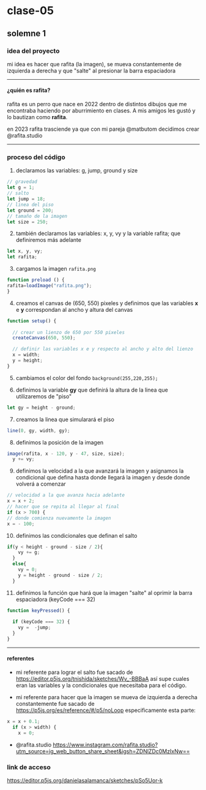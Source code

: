 # clase-05

## solemne 1

### idea del proyecto
mi idea es hacer que rafita (la imagen), se mueva constantemente de izquierda a derecha y que "salte" al presionar la barra espaciadora
***
#### ¿quién es **rafita**?
rafita es un perro que nace en 2022 dentro de distintos dibujos que me encontraba haciendo por aburrimiento en clases. A mis amigos les gustó y lo bautizan como **rafita**.

en 2023 rafita trasciende ya que con mi pareja @matbutom decidimos crear @rafita.studio 

***
### proceso del código

1. declaramos las variables: g, jump, ground y size

```javascript
// gravedad
let g = 1;
// salto
let jump = 18;
// linea del piso
let ground = 200;
// tamaño de la imagen
let size = 250;
```

2. también declaramos las variables: x, y, vy y la variable rafita; que definiremos más adelante

```javascript
let x, y, vy;
let rafita;
```

3. cargamos la imagen `rafita.png`

```javascript
function preload () {
rafita=loadImage("rafita.png");
}
```
4. creamos el canvas de (650, 550) pixeles y definimos que las variables **x** e **y** correspondan al ancho y altura del canvas

```javascript
function setup() {
  
  // crear un lienzo de 650 por 550 pixeles
  createCanvas(650, 550);

  // definir las variables x e y respecto al ancho y alto del lienzo
  x = width;
  y = height;
}
```

5. cambiamos el color del fondo `background(255,220,255);`

6. definimos la variable **gy** que definirá la altura de la linea que utilizaremos de "piso"

```javascript
let gy = height - ground;
```

7. creamos la linea que simularará el piso

```javascript
line(0, gy, width, gy);
```

8. definimos la posición de la imagen

```javascript
image(rafita, x - 120, y - 47, size, size);
  y += vy;
```

9. definimos la velocidad a la que avanzará la imagen y asignamos la condicional que defina hasta donde llegará la imagen y desde donde volverá a comenzar

```javascript
// velocidad a la que avanza hacia adelante
x = x + 2;
// hacer que se repita al llegar al final
if (x > 700) {
// donde comienza nuevamente la imagen
x = - 100;
```

10. definimos las condicionales que definan el salto

```javascript
if(y < height - ground - size / 2){ 
    vy += g;
  }
  else{
    vy = 0;
    y = height - ground - size / 2;
  }
```

11. definimos la función que hará que la imagen "salte" al oprimir la barra espaciadora (keyCode === 32)

```javascript
function keyPressed() {
  
  if (keyCode === 32) {
    vy =  -jump;
  }
}  
```

***

#### referentes
- mi referente para lograr el salto fue sacado de <https://editor.p5js.org/tnishida/sketches/Wv_-BBBaA> así supe cuales eran las variables y la condicionales que necesitaba para el código.

- mi referente para hacer que la imagen se mueva de izquierda a derecha constantemente fue sacado de  <https://p5js.org/es/reference/#/p5/noLoop> especificamente esta parte:
  
```javascript
x = x + 0.1;
  if (x > width) {
    x = 0;
```

- @rafita.studio <https://www.instagram.com/rafita.studio?utm_source=ig_web_button_share_sheet&igsh=ZDNlZDc0MzIxNw==>

### link de acceso

<https://editor.p5js.org/danielasalamanca/sketches/pSo5Uor-k>
